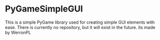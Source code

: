 # PyGameSimpleGUI

This is a simple PyGame library used for creating simple GUI elements with ease.
There is currently no repository, but it will exist in the future.
its made by WerronPL
